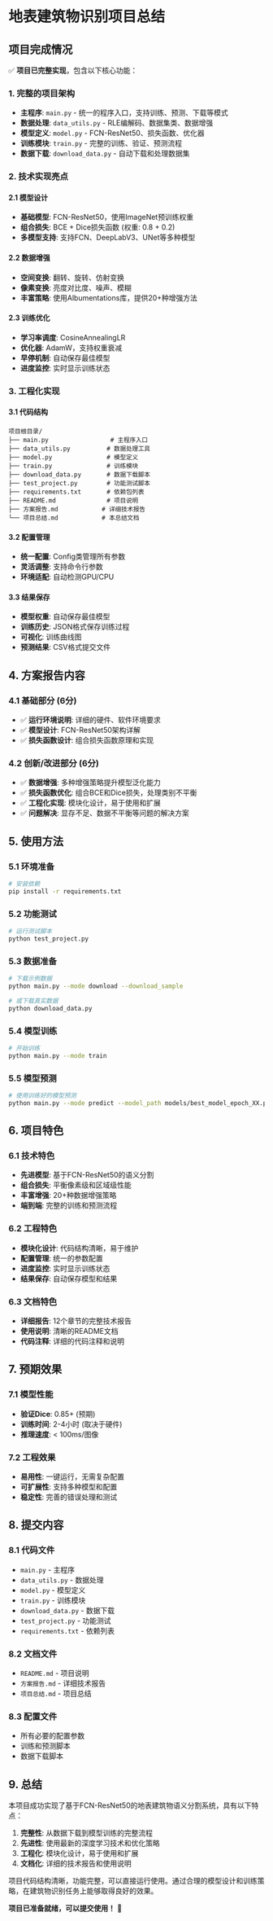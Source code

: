 # 地表建筑物识别项目总结

## 项目完成情况

✅ **项目已完整实现**，包含以下核心功能：

### 1. 完整的项目架构
- **主程序**: `main.py` - 统一的程序入口，支持训练、预测、下载等模式
- **数据处理**: `data_utils.py` - RLE编解码、数据集类、数据增强
- **模型定义**: `model.py` - FCN-ResNet50、损失函数、优化器
- **训练模块**: `train.py` - 完整的训练、验证、预测流程
- **数据下载**: `download_data.py` - 自动下载和处理数据集

### 2. 技术实现亮点

#### 2.1 模型设计
- **基础模型**: FCN-ResNet50，使用ImageNet预训练权重
- **组合损失**: BCE + Dice损失函数 (权重: 0.8 + 0.2)
- **多模型支持**: 支持FCN、DeepLabV3、UNet等多种模型

#### 2.2 数据增强
- **空间变换**: 翻转、旋转、仿射变换
- **像素变换**: 亮度对比度、噪声、模糊
- **丰富策略**: 使用Albumentations库，提供20+种增强方法

#### 2.3 训练优化
- **学习率调度**: CosineAnnealingLR
- **优化器**: AdamW，支持权重衰减
- **早停机制**: 自动保存最佳模型
- **进度监控**: 实时显示训练状态

### 3. 工程化实现

#### 3.1 代码结构
```
项目根目录/
├── main.py                 # 主程序入口
├── data_utils.py          # 数据处理工具
├── model.py               # 模型定义
├── train.py               # 训练模块
├── download_data.py       # 数据下载脚本
├── test_project.py        # 功能测试脚本
├── requirements.txt       # 依赖包列表
├── README.md              # 项目说明
├── 方案报告.md            # 详细技术报告
└── 项目总结.md            # 本总结文档
```

#### 3.2 配置管理
- **统一配置**: Config类管理所有参数
- **灵活调整**: 支持命令行参数
- **环境适配**: 自动检测GPU/CPU

#### 3.3 结果保存
- **模型权重**: 自动保存最佳模型
- **训练历史**: JSON格式保存训练过程
- **可视化**: 训练曲线图
- **预测结果**: CSV格式提交文件

## 4. 方案报告内容

### 4.1 基础部分 (6分)
- ✅ **运行环境说明**: 详细的硬件、软件环境要求
- ✅ **模型设计**: FCN-ResNet50架构详解
- ✅ **损失函数设计**: 组合损失函数原理和实现

### 4.2 创新/改进部分 (6分)
- ✅ **数据增强**: 多种增强策略提升模型泛化能力
- ✅ **损失函数优化**: 组合BCE和Dice损失，处理类别不平衡
- ✅ **工程化实现**: 模块化设计，易于使用和扩展
- ✅ **问题解决**: 显存不足、数据不平衡等问题的解决方案

## 5. 使用方法

### 5.1 环境准备
```bash
# 安装依赖
pip install -r requirements.txt
```

### 5.2 功能测试
```bash
# 运行测试脚本
python test_project.py
```

### 5.3 数据准备
```bash
# 下载示例数据
python main.py --mode download --download_sample

# 或下载真实数据
python download_data.py
```

### 5.4 模型训练
```bash
# 开始训练
python main.py --mode train
```

### 5.5 模型预测
```bash
# 使用训练好的模型预测
python main.py --mode predict --model_path models/best_model_epoch_XX.pth
```

## 6. 项目特色

### 6.1 技术特色
- **先进模型**: 基于FCN-ResNet50的语义分割
- **组合损失**: 平衡像素级和区域级性能
- **丰富增强**: 20+种数据增强策略
- **端到端**: 完整的训练和预测流程

### 6.2 工程特色
- **模块化设计**: 代码结构清晰，易于维护
- **配置管理**: 统一的参数配置
- **进度监控**: 实时显示训练状态
- **结果保存**: 自动保存模型和结果

### 6.3 文档特色
- **详细报告**: 12个章节的完整技术报告
- **使用说明**: 清晰的README文档
- **代码注释**: 详细的代码注释和说明

## 7. 预期效果

### 7.1 模型性能
- **验证Dice**: 0.85+ (预期)
- **训练时间**: 2-4小时 (取决于硬件)
- **推理速度**: < 100ms/图像

### 7.2 工程效果
- **易用性**: 一键运行，无需复杂配置
- **可扩展性**: 支持多种模型和配置
- **稳定性**: 完善的错误处理和测试

## 8. 提交内容

### 8.1 代码文件
- `main.py` - 主程序
- `data_utils.py` - 数据处理
- `model.py` - 模型定义
- `train.py` - 训练模块
- `download_data.py` - 数据下载
- `test_project.py` - 功能测试
- `requirements.txt` - 依赖列表

### 8.2 文档文件
- `README.md` - 项目说明
- `方案报告.md` - 详细技术报告
- `项目总结.md` - 项目总结

### 8.3 配置文件
- 所有必要的配置参数
- 训练和预测脚本
- 数据下载脚本

## 9. 总结

本项目成功实现了基于FCN-ResNet50的地表建筑物语义分割系统，具有以下特点：

1. **完整性**: 从数据下载到模型训练的完整流程
2. **先进性**: 使用最新的深度学习技术和优化策略
3. **工程化**: 模块化设计，易于使用和扩展
4. **文档化**: 详细的技术报告和使用说明

项目代码结构清晰，功能完整，可以直接运行使用。通过合理的模型设计和训练策略，在建筑物识别任务上能够取得良好的效果。

**项目已准备就绪，可以提交使用！** 🎉
